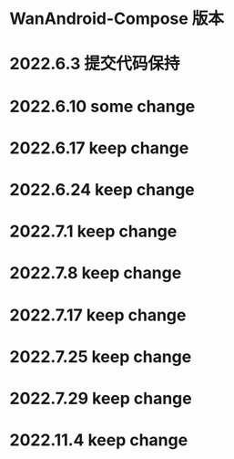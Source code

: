 # WanAndroid-Compose 版本

# 2022.6.3 提交代码保持

# 2022.6.10 some change

# 2022.6.17 keep change

# 2022.6.24 keep change

# 2022.7.1 keep change

# 2022.7.8 keep change

# 2022.7.17 keep change

# 2022.7.25 keep change

# 2022.7.29 keep change

# 2022.11.4 keep change
